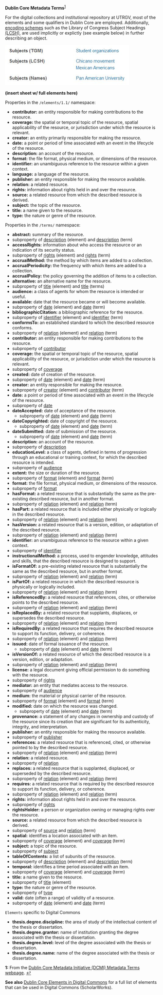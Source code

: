 **Dublin Core Metadata Terms**<sup id="a1">[1](#f1)</sup>

For the digital collections and institutional repository at UTRGV, most of the elements and some qualifiers in Dublin Core are employed. Additionally, [encoding schemes](https://www.dublincore.org/specifications/dublin-core/dcmi-terms/#section-4) such as the Library of Congress Subject Headings [(LCSH)](https://www.loc.gov/aba/publications/FreeLCSH/freelcsh.html), are used implicitly or explictly (see example below) in further describing an object.

![example image of subject headings](docs/subjects-example.JPG)

**(insert sheet w/ full elements here)**

Properties in the `/elements/1.1/` namespace:

* <a name="contributor" id="contr-id"></a>**contributor:** an entity responsible for making contributions to the resource.
* <a name="coverage" id="cover-id"></a>**coverage:** the spatial or temporal topic of the resource, spatial applicability of the resource, or jurisdiction under which the resource is relevant.
* <a name="creator" id="creat-id"></a>**creator:** an entity primarily responsible for making the resource.
* <a name="date" id="date-id"></a>**date:** a point or period of time associated with an event in the lifecycle of the resource.
* <a name="description" id="desc-id"></a>**description:** an account of the resource.
* <a name="format" id="form-id"></a>**format:** the file format, physical medium, or dimensions of the resource.
* <a name="identifier" id="ident-id"></a>**identifier:** an unambiguous reference to the resource within a given context.
* <a name="language" id="lang-id"></a>**language:** a language of the resource.
* <a name="publisher" id="publi-id"></a>**publisher:** an entity responsible for making the resource available.
* <a name="relation" id="relat-id"></a>**relation:** a related resource.
* <a name="rights" id="rights-id"></a>**rights:** information about rights held in and over the resource.
* <a name="source" id="srce-id"></a>**source:** a related resource from which the described resource is derived.
* <a name="subject" id="subj-id"></a>**subject:** the topic of the resource.
* <a name="title" id="title-id"></a>**title:** a name given to the resource.
* <a name="type" id="type-id"></a>**type:** the nature or genre of the resource.

Properties in the `/terms/` namespace:

* **abstract:** summary of the resource.
 * subproperty of [description](#desc-id) (element) and [description](#desct-id) (term)
* **accessRights:** information about who access the resource or an indication of its security status.
 * subproperty of [rights](#rights-id) (element) and [rights](#rightst-id) (term)
* **accrualMethod:** the method by which items are added to a collection.
* **accrualPeriodicity:** the frequency with which items are added to a collection.
* **accrualPolicy:** the policy governing the addition of items to a collection.
* **alternative:** an alternative name for the resource.
 * subproperty of [title](#title-id) (element) and [title](#titlet-id) (terms)
* <a name="audience" id="audit-id"></a>**audience:** a class of agents for whom the resource is intended or useful.
* **available:** date that the resource became or will become available.
 * subproperty of [date](#date-id) (element) and [date](#datet-id) (term)
* **bibliographicCitation:** a bibliographic reference for the resource.
 * subproperty of [identifier](#ident-id) (element) and [identifier](#identt-id) (term)
* **conformsTo:** an established standard to which the described resource conforms.
 * subproperty of [relation](#relat-id) (element) and [relation](#relatt-id) (term)
* <a name="contributor" id="contrt-id"></a>**contributor:** an entity responsible for making contributions to the resource.
 * subproperty of [contributor](#contr-id)
* <a name="coverage" id="covert-id"></a>**coverage:** the spatial or temporal topic of the resource, spatial applicability of the resource, or jurisdiction under which the resource is relevant.
 * subproperty of [coverage](#cover-id)
* **created:** date of creation of the resource.
 * subproperty of [date](#date-id) (element) and [date](#datet-id) (term)
* **creator:** an entity responsible for making the resource.
 * subproperty of [creator](#creat-id) (element) and [contributor](#contrt-id) (term)
* <a name="date" id="datet-id"></a>**date:** a point or period of time associated with an event in the lifecycle of the resource.
 * subproperty of [date](#date-id)
* **dateAccepted:** date of acceptance of the resource.
  * subproperty of [date](#date-id) (element) and [date](#datet-id) (term)
* **dateCopyrighted:** date of copyright of the resource.
  * subproperty of [date](#date-id) (element) and [date](#datet-id) (term)
* **dateSubmitted:** date of submission of the resource.
  * subproperty of [date](#date-id) (element) and [date](#datet-id) (term)
* <a name="description" id="desct-id"></a>**description:** an account of the resource.
 * subproperty of [description](#desc-id)
* **educationLevel:** a class of agents, defined in terms of progression through an educational or training context, for which the described resource is intended.
 * subproperty of [audience](#audit-id)
* **extent:** the size or duration of the resource.
 * subproperty of [format](#form-id) (element) and [format](#formt-id) (term)
* <a name="format" id="formt-id"></a>**format:** the file format, physical medium, or dimensions of the resource.
 * subproperty of [format](#formid)
* **hasFormat:** a related resource that is substantially the same as the pre-existing described resource, but in another format.
 * subproperty of [relation](#relat-id) (element) and [relation](#relatt-id) (term)
* **hasPart:** a related resource that is included either physically or logically in the described resource.
 * subproperty of [relation](#relat-id) (element) and [relation](#relatt-id) (term)
* **hasVersion:** a related resource that is a version, edition, or adaptation of the described resource.
 * subproperty of [relation](#relat-id) (element) and [relation](#relatt-id) (term)
* <a name="identifier" id="identt-id"></a>**identifier:** an unambiguous reference to the resource within a given context.
 * subproperty of [identifier](#ident-id)
* **instructionalMethod:** a process, used to engender knowledge, attitudes and skills, that the described resource is designed to support.
* **isFormatOf:** a pre-existing related resource that is substantially the same as the described resource, but in another format.
 * subproperty of [relation](#relat-id) (element) and [relation](#relatt-id) (term)
* **isPartOf:** a related resource in which the described resource is physically or logically included.
 * subproperty of [relation](#relat-id) (element) and [relation](#relatt-id) (term)
* **isReferencedBy:** a related resource that references, cites, or otherwise points to the described resource.
 * subproperty of [relation](#relat-id) (element) and [relation](#relatt-id) (term)
* **isReplacedBy:** a related resource that supplants, displaces, or supersedes the described resource.
 * subproperty of [relation](#relat-id) (element) and [relation](#relatt-id) (term)
* **isRequiredBy:** a related resource that requires the described resource to support its function, delivery, or coherence.
 * subproperty of [relation](#relat-id) (element) and [relation](#relatt-id) (term)
* **issued:** date of formal issuance of the resource.
  * subproperty of [date](#date-id) (element) and [date](#datet-id) (term)
* **isVersionOf:** a related resource of which the described resource is a version, edition, or adaptation.
 * subproperty of [relation](#relat-id) (element) and [relation](#relatt-id) (term)
* **license:** a legal document giving official permission to do something with the resource.
 * subproperty of [rights](#rights-id)
* **mediator:** an entity that mediates access to the resource.
 * subproperty of [audience](#audit-id)
* **medium:** the material or physical carrier of the resource.
 * subproperty of [format](#formid) (element) and [format](#formt-id) (term)
* **modified:** date on which the resource was changed.
  * subproperty of [date](#date-id) (element) and [date](#datet-id) (term)
* **provenance:** a statement of any changes in ownership and custody of the resource since its creation that are significant for its authenticity, integrity, and interpretation.
* **publisher:** an entity responsible for making the resource available.
 * subproperty of [publisher](#publi-id)
* **references:** a related resource that is referenced, cited, or otherwise pointed to by the described resource.
 * subproperty of [relation](#relat-id) (element) and [relation](#relatt-id) (term)
* <a name="relation" id="relatt-id"></a>**relation:** a related resource.
 * subproperty of [relation](#relat-id)
* **replaces:** a related resource that is supplanted, displaced, or superseded by the described resource.
 * subproperty of [relation](#relat-id) (element) and [relation](#relatt-id) (term)
* **requires:** a related resource that is required by the described resource to support its function, delivery, or coherence.
 * subproperty of [relation](#relat-id) (element) and [relation](#relatt-id) (term)
* <a name="rights" id="rightst-id"></a>**rights:** information about rights held in and over the resource.
 * subproperty of [rights](#rights-id)
* **rightsHolder:** a person or organization owning or managing rights over the resource.
* **source:** a related resource from which the described resource is derived.
 * subproperty of [source](#srce-id) and [relation](#relatt-id) (term)
* **spatial:** identifies a location associated with an item.
 * subproperty of [coverage](#cover-id) (element) and [coverage](#covert-id) (term)
* **subject:** a topic of the resource.
 * subproperty of [subject](#subj-id)
* **tableOfContents:** a list of subunits of the resource.
 * subproperty of [description](#desc-id) (element) and [description](#desct-id) (term)
* **temporal:** identifies a time period associated with an item.
 * subproperty of [coverage](#cover-id) (element) and [coverage](#covert-id) (term)
* <a name="title" id="titlet-id"></a>**title:** a name given to the resource.
 * subproperty of [title](#title-id) (element)
* **type:** the nature or genre of the resource.
 * subproperty of [type](#type-id)
* **valid:** date (often a range) of validity of a resource.
 * subproperty of [date](#date-id) (element) and [date](#datet-id) (term)

`Elements` specific to Digital Commons

* **thesis.degree.discipline:** the area of study of the intellectual content of the thesis or dissertation.
* **thesis.degree.grantor:** name of institution granting the degree associated with the thesis or dissertation.
* **thesis.degree.level:** level of the degree associated with the thesis or dissertation.
* **thesis.degree.name:** name of the degree associated with the thesis or dissertation.



<b id="f1">1:</b> From the [Dublin Core Metadata Initiative (DCMI) Metadata Terms webpage](https://www.dublincore.org/specifications/dublin-core/dcmi-terms/#section-3). [↩](#a1)

**See also** [Dublin Core Elements in Digital Commons](https://aouriri.github.io/UTRGV_metadata/docs/Dublin-Core-Elements-in-Digital-Commons.pdf) for a full list of elements that can be used in Digital Commons (ScholarWorks).
